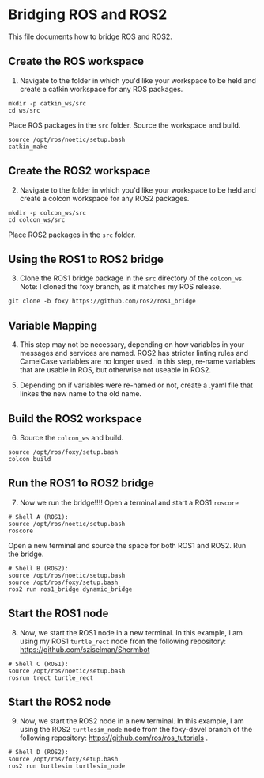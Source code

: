 # Bridging ROS and ROS2
This file documents how to bridge ROS and ROS2. 

## Create the ROS workspace
1. Navigate to the folder in which you'd like your workspace to be held and create a catkin workspace for any ROS packages.
```
mkdir -p catkin_ws/src
cd ws/src
```
Place ROS packages in the ```src``` folder. Source the workspace and build.
```
source /opt/ros/noetic/setup.bash
catkin_make
```

## Create the ROS2 workspace
2. Navigate to the folder in which you'd like your workspace to be held and create a colcon workspace for any ROS2 packages.
```
mkdir -p colcon_ws/src
cd colcon_ws/src
```
Place ROS2 packages in the ```src``` folder. 

## Using the ROS1 to ROS2 bridge
3. Clone the ROS1 bridge package in the ```src``` directory of the ```colcon_ws```. Note: I cloned the foxy branch, as it matches my ROS release.
```
git clone -b foxy https://github.com/ros2/ros1_bridge
```
## Variable Mapping
4. This step may not be necessary, depending on how variables in your messages and services are named. ROS2 has stricter linting rules and CamelCase variables are no longer used. In this step, re-name variables that are usable in ROS, but otherwise not useable in ROS2.

5. Depending on if variables were re-named or not, create a .yaml file that linkes the new name to the old name.

## Build the ROS2 workspace
6. Source the ```colcon_ws``` and build.
```
source /opt/ros/foxy/setup.bash
colcon build
```

## Run the ROS1 to ROS2 bridge
7. Now we run the bridge!!!! Open a terminal and start a ROS1 ```roscore```
```
# Shell A (ROS1):
source /opt/ros/noetic/setup.bash
roscore
```

Open a new terminal and source the space for both ROS1 and ROS2. Run the bridge.
```
# Shell B (ROS2):
source /opt/ros/noetic/setup.bash
source /opt/ros/foxy/setup.bash
ros2 run ros1_bridge dynamic_bridge
```

## Start the ROS1 node
8. Now, we start the ROS1 node in a new terminal. In this example, I am using my ROS1 ```turtle_rect``` node from the following repository: https://github.com/sziselman/Shermbot 
```
# Shell C (ROS1):
source /opt/ros/noetic/setup.bash
rosrun trect turtle_rect
```

## Start the ROS2 node
9. Now, we start the ROS2 node in a new terminal. In this example, I am using the ROS2 ```turtlesim_node``` node from the foxy-devel branch of the following repository: https://github.com/ros/ros_tutorials .
```
# Shell D (ROS2):
source /opt/ros/foxy/setup.bash
ros2 run turtlesim turtlesim_node
```